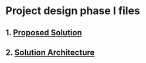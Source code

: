 # Project design phase I files

## 1.  [Proposed Solution](https://github.com/imhariprakash/IBM-Nalaiyathiran-A-Novel-Method-for-Handwritten-Digit-Recognition-System/blob/main/Project%20Design%20%26%20Planning/Project%20Design%20Phase%20I/Proposed%20Solution.pdf)
## 2.  [Solution Architecture](https://github.com/imhariprakash/IBM-Nalaiyathiran-A-Novel-Method-for-Handwritten-Digit-Recognition-System/blob/main/Project%20Design%20%26%20Planning/Project%20Design%20Phase%20I/Solution%20Architecture.pdf)
